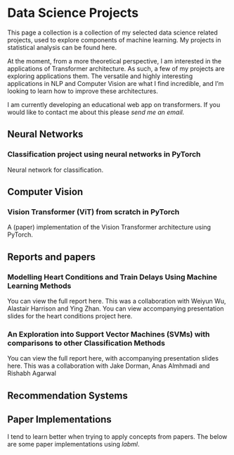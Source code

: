 # Data Science Projects 

This page a collection is a collection of my selected data science related projects, used to explore components of machine learning. My projects in statistical analysis can be found here.

At the moment, from a more theoretical perspective, I am interested in the applications of Transformer architecture. As such, a few of my projects are exploring applications them. The versatile and highly interesting applications in NLP and Computer Vision are what I find incredible, and I’m looking to learn how to improve these architectures. 

I am currently developing an educational web app on transformers. If you would like to contact me about this please *send me an email.*

## Neural Networks

### Classification project using neural networks in PyTorch

Neural network for classification.

## Computer Vision

### Vision Transformer (ViT) from scratch in PyTorch

A (paper) implementation of the Vision Transformer architecture using PyTorch.

## Reports and papers

### Modelling Heart Conditions and Train Delays Using Machine Learning Methods

You can view the full report here. This was a collaboration with Weiyun Wu, Alastair Harrison and Ying Zhan. You can view accompanying presentation slides for the heart conditions project here.

### An Exploration into Support Vector Machines (SVMs) with comparisons to other Classification Methods

You can view the full report here, with accompanying presentation slides here. This was a collaboration with Jake Dorman, Anas Almhmadi and Rishabh Agarwal

## Recommendation Systems

## Paper Implementations

I tend to learn better when trying to apply concepts from papers. The below are some paper implementations using *labml*.
